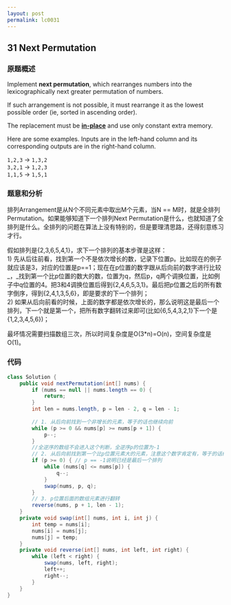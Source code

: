 ```yaml
---
layout: post
permalink: lc0031
---
```


## **31 Next Permutation** 

### **原题概述**

Implement **next permutation**, which rearranges numbers into the lexicographically next greater permutation of numbers.

If such arrangement is not possible, it must rearrange it as the lowest possible order \(ie, sorted in ascending order\).

The replacement must be [**in-place**](http://en.wikipedia.org/wiki/In-place_algorithm) and use only constant extra memory.

Here are some examples. Inputs are in the left-hand column and its corresponding outputs are in the right-hand column.

`1,2,3` → `1,3,2`  
`3,2,1` → `1,2,3`  
`1,1,5` → `1,5,1`

### **题意和分析**

排列Arrangement是从N个不同元素中取出M个元素，当N == M时，就是全排列Permutation。如果能够知道下一个排列Next Permutation是什么，也就知道了全排列是什么。全排列的问题在算法上没有特别的，但是要理清思路，还得刻意练习才行。

假如排列是{2,3,6,5,4,1}，求下一个排列的基本步骤是这样：  
1\) 先从后往前看，找到第一个不是依次增长的数，记录下位置p。比如现在的例子就应该是3，对应的位置是p==1；现在在p位置的数字跟从后向前的数字进行比较_，_找到第一个比p位置的数大的数，位置为q，然后p，q两个调换位置，比如例子中q位置的4。把3和4调换位置后得到{2,4,6,5,3,1}。最后把p位置之后的所有数字倒序，得到{2,4,1,3,5,6}，即是要求的下一个排列；  
2\) 如果从后向前看的时候，上面的数字都是依次增长的，那么说明这是最后一个排列，下一个就是第一个，把所有数字翻转过来即可\(比如{6,5,4,3,2,1}下一个是{1,2,3,4,5,6}\)；

最坏情况需要扫描数组三次，所以时间复杂度是O\(3\*n\)=O\(n\)，空间复杂度是O\(1\)。

### **代码**

```java
class Solution {
    public void nextPermutation(int[] nums) {
        if (nums == null || nums.length == 0) {
            return;
        }
        int len = nums.length, p = len - 2, q = len - 1;
        
        // 1. 从后向前找到一个非增长的元素，等于的话也继续向前
        while (p >= 0 && nums[p] >= nums[p + 1]) {
            p--;
        }
        //全逆序的数组不会进入这个判断，全逆序p的位置为-1
        // 2. 从后向前找到第一个比p位置元素大的元素，注意这个数字肯定有，等于的话继续向前
        if (p >= 0) { // p == -1说明已经是最后一个排列
            while (nums[q] <= nums[p]) {
                q--;
            }
            swap(nums, p, q);
        }
        // 3. p位置后面的数组元素进行翻转
        reverse(nums, p + 1, len - 1);
    }
    private void swap(int[] nums, int i, int j) {
        int temp = nums[i];
        nums[i] = nums[j];
        nums[j] = temp;
    }
    private void reverse(int[] nums, int left, int right) {
        while (left < right) {
            swap(nums, left, right);
            left++;
            right--;
        }
    }
}
```